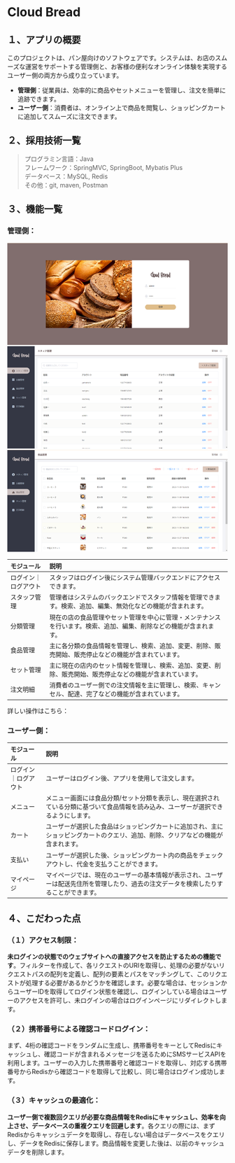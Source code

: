 # Cloud Bread
## １、アプリの概要
このプロジェクトは、パン屋向けのソフトウェアです。システムは、お店のスムーズな運営をサポートする管理側と、お客様の便利なオンライン体験を実現するユーザー側の両方から成り立っています。
* **管理側**：従業員は、効率的に商品やセットメニューを管理し、注文を簡単に追跡できます。
* **ユーザー側**：消費者は、オンライン上で商品を閲覧し、ショッピングカートに追加してスムーズに注文できます。
## ２、採用技術一覧
>プログラミン言語：Java  
>フレームワーク：SpringMVC, SpringBoot, Mybatis Plus  
>データベース：MySQL, Redis  
>その他：git, maven, Postman
## ３、機能一覧
### 管理側：
![001](/imgs/001.png)  
![002](/imgs/002.png)  
![003](/imgs/003.png)

| モジュール           | 説明                                                        |
| :------------------ |:----------------------------------------------------------|
| ログイン｜ログアウト | スタッフはログイン後にシステム管理バックエンドにアクセスできます。                         |
| スタッフ管理         | 管理者はシステムのバックエンドでスタッフ情報を管理できます。検索、追加、編集、無効化などの機能が含まれます。    |
| 分類管理            | 現在の店の食品管理やセット管理を中心に管理・メンテナンスを行います。検索、追加、編集、削除などの機能が含まれます。 |
| 食品管理            | 主に各分類の食品情報を管理し、検索、追加、変更、削除、販売開始、販売停止などの機能が含まれています。        |
| セット管理           | 主に現在の店内のセット情報を管理し、検索、追加、変更、削除、販売開始、販売停止などの機能が含まれています。     |
| 注文明細            | 消費者のユーザー側での注文情報を主に管理し、検索、キャンセル、配達、完了などの機能が含まれています。        |
詳しい操作はこちら：
### ユーザー側：
| モジュール           | 説明                                                                  |
| :------------------ |:--------------------------------------------------------------------|
| ログイン｜ログアウト | ユーザーはログイン後、アプリを使用して注文します。                                           |
| メニュー            | メニュー画面には食品分類/セット分類を表示し、現在選択されている分類に基づいて食品情報を読み込み、ユーザーが選択できるようにします。  |
| カート              | ユーザーが選択した食品はショッピングカートに追加され、主にショッピングカートのクエリ、追加、削除、クリアなどの機能が含まれます。    |
| 支払い              | ユーザーが選択した後、ショッピングカート内の商品をチェックアウトし、代金を支払うことができます。                    |
| マイページ           | マイページでは、現在のユーザーの基本情報が表示され、ユーザーは配送先住所を管理したり、過去の注文データを検索したりすることができます。 |
## ４、こだわった点
### （１）アクセス制限：
**未ログインの状態でのウェブサイトへの直接アクセスを防止するための機能です**。フィルターを作成して、各リクエストのURIを取得し、処理の必要がないリクエストパスの配列を定義し、配列の要素とパスをマッチングして、このリクエストが処理する必要があるかどうかを確認します。必要な場合は、セッションからユーザーIDを取得してログイン状態を確認し、ログインしている場合はユーザーのアクセスを許可し、未ログインの場合はログインページにリダイレクトします。
### （２）携帯番号による確認コードログイン：
まず、4桁の確認コードをランダムに生成し、携帯番号をキーとしてRedisにキャッシュし、確認コードが含まれるメッセージを送るためにSMSサービスAPIを利用します。ユーザーの入力した携帯番号と確認コードを取得し、対応する携帯番号からRedisから確認コードを取得して比較し、同じ場合はログイン成功します。
### （３）キャッシュの最適化：
**ユーザー側で複数回クエリが必要な商品情報をRedisにキャッシュし、効率を向上させ、データベースの重複クエリを回避します**。各クエリの際には、まずRedisからキャッシュデータを取得し、存在しない場合はデータベースをクエリし、データをRedisに保存します。商品情報を変更した後は、以前のキャッシュデータを削除します。